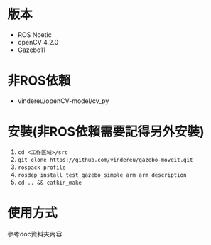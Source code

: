 # 版本
- ROS Noetic
- openCV 4.2.0
- Gazebo11

# 非ROS依賴
- vindereu/openCV-model/cv_py

# 安裝(非ROS依賴需要記得另外安裝)
1. `cd <工作區域>/src`
2. `git clone https://github.com/vindereu/gazebo-moveit.git`
3. `rospack profile`
4. `rosdep install test_gazebo_simple arm arm_description`
5. `cd .. && catkin_make`

# 使用方式
參考doc資料夾內容
